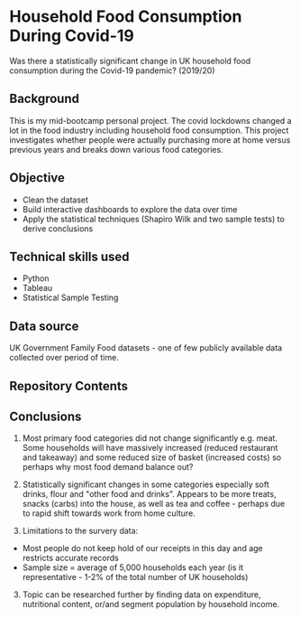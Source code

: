 # Household Food Consumption During Covid-19 
Was there a statistically significant change in UK household food consumption during the Covid-19 pandemic? (2019/20)

## Background
This is my mid-bootcamp personal project. The covid lockdowns changed a lot in the food industry including household food consumption. 
This project investigates whether people were actually purchasing more at home versus previous years and breaks down various food categories.


## Objective
* Clean the dataset
* Build interactive dashboards to explore the data over time
* Apply the statistical techniques (Shapiro Wilk and two sample tests) to derive conclusions


## Technical skills used

* Python
* Tableau
* Statistical Sample Testing


## Data source
UK Government Family Food datasets - one of few publicly available data collected over period of time.

## Repository Contents


## Conclusions

1. Most primary food categories did not change significantly e.g. meat. Some households will have massively increased (reduced restaurant and takeaway) and some reduced size of basket (increased costs) so perhaps why most food demand balance out?

2. Statistically significant changes in some categories especially soft drinks, flour and "other food and drinks". 
Appears to be more treats, snacks (carbs) into the house, as well as tea and coffee - perhaps due to rapid shift towards work from home culture. 

3. Limitations to the survery data:
* Most people do not keep hold of our receipts in this day and age restricts accurate records
* Sample size = average of 5,000 households each year (is it representative - 1-2% of the total number of UK households)

3. Topic can be researched further by finding data on expenditure, nutritional content, or/and segment population by household income.


